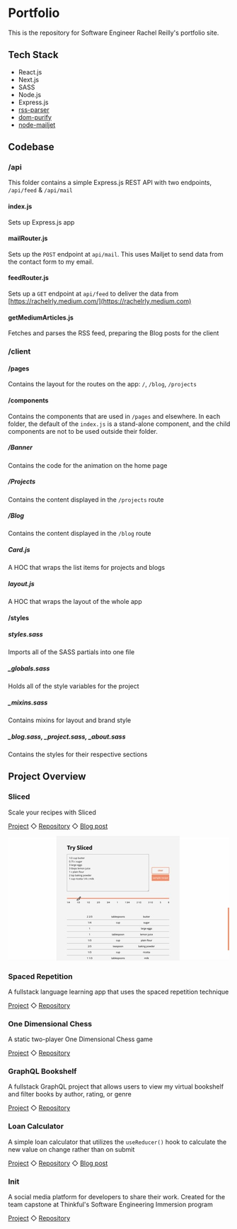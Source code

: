 # Portfolio

This is the repository for Software Engineer Rachel Reilly's portfolio site.

## Tech Stack

- React.js
- Next.js
- SASS
- Node.js
- Express.js
- [rss-parser](https://www.npmjs.com/package/rss-parser)
- [dom-purify](https://github.com/cure53/DOMPurify)
- [node-mailjet](https://github.com/mailjet/mailjet-apiv3-nodejs)


## Codebase 

### /api

This folder contains a simple Express.js REST API with two endpoints, `/api/feed` & `/api/mail`

#### index.js

Sets up Express.js app

#### mailRouter.js

Sets up the `POST` endpoint at `api/mail`. This uses Mailjet to send data from the contact form to my email. 

#### feedRouter.js

Sets up a `GET` endpoint at `api/feed` to deliver the data from [https://rachelrly.medium.com/](https://rachelrly.medium.com)

#### getMediumArticles.js

Fetches and parses the RSS feed, preparing the Blog posts for the client

### /client

#### /pages

Contains the layout for the routes on the app: `/`, `/blog`, `/projects`

#### /components

Contains the components that are used in `/pages` and elsewhere. In each folder, the default of the `index.js` is a stand-alone component, and the child components are not to be used outside their folder. 

##### /Banner

Contains the code for the animation on the home page

##### /Projects

Contains the content displayed in the `/projects` route

##### /Blog

Contains the content displayed in the `/blog` route

##### Card.js

A HOC that wraps the list items for projects and blogs

##### layout.js

A HOC that wraps the layout of the whole app

#### /styles

##### styles.sass

Imports all of the SASS partials into one file

##### _globals.sass

Holds all of the style variables for the project

##### _mixins.sass

Contains mixins for layout and brand style

##### _blog.sass, _project.sass, _about.sass

Contains the styles for their respective sections

## Project Overview

### Sliced

Scale your recipes with Sliced

[Project](https://sliced.rachanastasia.vercel.app/) ◇ 
[Repository](https://github.com/rachelrly/sliced) ◇ 
[Blog post](https://rachelrly.medium.com/a-tale-of-three-string-parsing-algorithms-ed62a13bc62b)

![](client/assets/sliced-new.jpg)

### Spaced Repetition

A fullstack language learning app that uses the spaced repetition technique

[Project](https://spaced-repetition-dun.vercel.app/) ◇ 
[Repository](https://github.com/rachelrly/spaced-repetition-server)

### One Dimensional Chess

A static two-player One Dimensional Chess game

[Project](https://one-d-chess.vercel.app/) ◇ 
[Repository](https://github.com/Rachanastasia/one-dimensional-chess)


### GraphQL Bookshelf

A fullstack GraphQL project that allows users to view my virtual bookshelf and filter books by author, rating, or genre

[Project](https://bookshelf.rachanastasia.vercel.app/) ◇ 
[Repository](https://github.com/rachelrly/graphql-bookshelf-api)


### Loan Calculator

A simple loan calculator that utilizes the `useReducer()` hook to calculate the new value on change rather than on submit

[Project](https://loan-calculator-two.vercel.app/) ◇ 
[Repository](https://github.com/rachelrly/loan-calculator) ◇ 
[Blog post](https://rachelrly.medium.com/usestate-vs-usereducer-9bbfca768f51)



### Init

A social media platform for developers to share their work. Created for the team capstone at Thinkful's Software Engineering Immersion program

[Project](https://init-rachel.vercel.app/) ◇ 
[Repository](https://github.com/Rachanastasia/init) 
